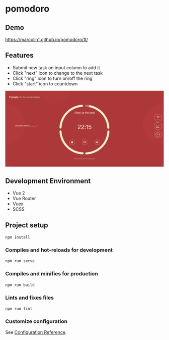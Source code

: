 # pomodoro

## Demo

https://marcolin1.github.io/pomodoro/#/

## Features

- Submit new task on input column to add it
- Click "next" icon to change to the next task
- Click "ring" icon to turn on/off the ring
- Click "start" icon to countdown

![image](https://github.com/MarcoLin1/pomodoro/blob/develop/main%20page.png)

## Development Environment

- Vue 2
- Vue Router
- Vuex
- SCSS

## Project setup

```
npm install
```

### Compiles and hot-reloads for development

```
npm run serve
```

### Compiles and minifies for production

```
npm run build
```

### Lints and fixes files

```
npm run lint
```

### Customize configuration

See [Configuration Reference](https://cli.vuejs.org/config/).
